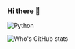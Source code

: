 ### Hi there 👋

<!-- python -->
<img alt="Python" src="https://img.shields.io/badge/-Python-FADC6A?style=flat-square&logo=python" />

<!-- Markdown -->
![Who's GitHub stats](https://github-readme-stats.vercel.app/api?username=Martin-share&theme=dark)
<!-- HTML -->
<!-- <img width="50%" align="right" src="https://github-readme-stats.vercel.app/api?username=Martin-share" /> -->



<!-- Markdown -->
<!-- ![](https://visitor-badge.glitch.me/badge?page_id=Martin-share) -->
<!-- HTML -->
<!-- <div align="left">  -->
<!--   <img src="https://visitor-badge.glitch.me/badge?page_id=Martin-share" /> -->
<!-- </div> -->

<!-- 
**Martin-share/Martin-share** is a ✨ _special_ ✨ repository because its `README.md` (this file) appears on your GitHub profile.

Here are some ideas to get you started:

- 🔭 I’m currently working on ...
- 🌱 I’m currently learning ...
- 👯 I’m looking to collaborate on ...
- 🤔 I’m looking for help with ...
- 💬 Ask me about ...
- 📫 How to reach me: ...
- 😄 Pronouns: ...
- ⚡ Fun fact: ...
 -->
